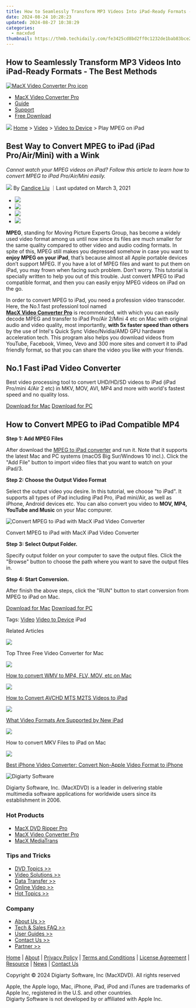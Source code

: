 ```yaml
---
title: How to Seamlessly Transform MP3 Videos Into iPad-Ready Formats - The Best Methods
date: 2024-08-24 10:28:23
updated: 2024-08-27 10:38:29
categories:
  - macxdvd
thumbnail: https://thmb.techidaily.com/fe3425cd8bd2ff0c1232de1bab83bce21e82181cb81ffb7e2c2a0692c27f7927.png
---
```


## How to Seamlessly Transform MP3 Videos Into iPad-Ready Formats - The Best Methods

[![MacX Video Converter Pro icon](https://www.macxdvd.com/mac-dvd-video-converter-how-to/../image-style/new-seo/icon11.png)](https://tools.techidaily.com/macxdvd/products/)

* [MacX Video Converter Pro](https://tools.techidaily.com/macxdvd/products/)
* [Guide](https://tools.techidaily.com/macxdvd/products/)
* [Support](https://tools.techidaily.com/macxdvd/products/)
* [Free Download](https://tools.techidaily.com/macxdvd/products/)



![](https://www.macxdvd.com/mac-dvd-video-converter-how-to/../image-style/new-seo/icon7.png) [Home](https://tools.techidaily.com/macxdvd/products/) \> [Video](https://tools.techidaily.com/macxdvd/products/) \> [Video to Device](https://tools.techidaily.com/macxdvd/products/) \> Play MPEG on iPad 

## Best Way to Convert MPEG to iPad (iPad Pro/Air/Mini) with a Wink



_Cannot watch your MPEG videos on iPad? Follow this article to learn how to convert MPEG to iPad Pro/Air/Mini easily._ 

![](https://www.macxdvd.com/mac-dvd-video-converter-how-to/../image-style/new-seo/icon6.png) By [Candice Liu](https://tools.techidaily.com/macxdvd/products/) ｜Last updated on March 3, 2021 

* [![](https://www.macxdvd.com/mac-dvd-video-converter-how-to/../image-style/new-seo/share-fa.jpg)](https://www.facebook.com/sharer/sharer.php?u=https://www.macxdvd.com/mac-dvd-video-converter-how-to/convert-mpeg-to-ipad.htm)
* [![](https://www.macxdvd.com/mac-dvd-video-converter-how-to/../image-style/new-seo/share-tw.jpg)](https://twitter.com/intent/tweet?url=https://www.macxdvd.com/mac-dvd-video-converter-how-to/convert-mpeg-to-ipad.htm&text=)
* [![](https://www.macxdvd.com/mac-dvd-video-converter-how-to/../image-style/new-seo/share-email.jpg)](https://www.macxdvd.com/mac-dvd-video-converter-how-to/mailto:info@example.com?&subject=&body=https://www.macxdvd.com/mac-dvd-video-converter-how-to/convert-mpeg-to-ipad.htm)
* [![](https://www.macxdvd.com/mac-dvd-video-converter-how-to/../image-style/new-seo/share-in.jpg)](https://www.linkedin.com/shareArticle?mini=true&url=https://www.macxdvd.com/mac-dvd-video-converter-how-to/convert-mpeg-to-ipad.htm&title=&summary=&source=)

**MPEG**, standing for Moving Picture Experts Group, has become a widely used video format among us until now since its files are much smaller for the same quality compared to other video and audio coding formats. In spite of this, MPEG still makes you depressed somehow in case you want to **enjoy MPEG on your iPad**, that’s because almost all Apple portable devices don’t support MPEG. If you have a lot of MPEG files and want to put them on iPad, you may frown when facing such problem. Don’t worry. This tutorial is specially written to help you out of this trouble. Just convert MPEG to iPad compatible format, and then you can easily enjoy MPEG videos on iPad on the go.

In order to convert MPEG to iPad, you need a profession video transcoder. Here, the No.1 fast professionl tool named   
[**MacX Video Converter Pro**](https://tools.techidaily.com/macxdvd/products/) is recommended, with which you can easily decode MPEG and transfer to iPad Pro/Air 2/Mini 4 etc on Mac with original audio and video quality, most importantly, **with 5x faster speed than others** by the use of Intel's Quick Sync Video/Nvidia/AMD GPU hardware acceleration tech. This program also helps you download videos from YouTube, Facebook, Vimeo, Vevo and 300 more sites and convert it to iPad friendly format, so that you can share the video you like with your friends. 

## No.1 Fast iPad Video Converter 

Best video processing tool to convert UHD/HD/SD videos to iPad (iPad Pro/mini 4/Air 2 etc) in MKV, MOV, AVI, MP4 and more with world's fastest speed and no quality loss. 

[Download for Mac](https://tools.techidaily.com/macxdvd/products/) [Download for PC](https://tools.techidaily.com/macxdvd/products/) 

## How to Convert MPEG to iPad Compatible MP4

**Step 1: Add MPEG Files**

 After download the [MPEG to iPad converter](https://tools.techidaily.com/macxdvd/products/) and run it. Note that it supports the latest Mac and PC systems (macOS Big Sur/Windows 10 incl.). Click the "Add File" button to import video files that you want to watch on your iPad/3.

**Step 2: Choose the Output Video Format**

 Select the output video you desire. In this tutorial, we choose "to iPad". It supports all types of iPad including iPad Pro, iPad mini/Air, as well as iPhone, Android devices etc. You can also convert you video to **MOV, MP4, YouTube and Music** on your Mac compurer.

![Convert MPEG to iPad with MacX iPad Video Converter](https://www.macxdvd.com/mac-dvd-video-converter-how-to/article-image/qsv-ipad-pro.jpg) 

Convert MPEG to iPad with MacX iPad Video Converter

**Step 3: Select Output Folder.**

 Specify output folder on your computer to save the output files. Click the "Browse" button to choose the path where you want to save the output files in.

**Step 4: Start Conversion.**

 After finish the above steps, click the "RUN" button to start conversion from MPEG to iPad on Mac.

[Download for Mac](https://tools.techidaily.com/macxdvd/products/) [Download for PC](https://tools.techidaily.com/macxdvd/products/) 

Tags: [Video](https://tools.techidaily.com/macxdvd/products/) [Video to Device](https://tools.techidaily.com/macxdvd/products/) iPad



Related Articles

![](https://www.macxdvd.com/mac-dvd-video-converter-how-to/../image-style/new-seo/pic7.jpg)

 Top Three Free Video Converter for Mac

![](https://www.macxdvd.com/mac-dvd-video-converter-how-to/../image-style/new-seo/pic6.jpg)

[How to convert WMV to MP4, FLV, MOV, etc on Mac](https://tools.techidaily.com/macxdvd/products/) 

![](https://www.macxdvd.com/mac-dvd-video-converter-how-to/../image-style/new-seo/pic5.jpg)

[How to Convert AVCHD MTS M2TS Videos to iPad](https://tools.techidaily.com/macxdvd/products/) 

![](https://www.macxdvd.com/mac-dvd-video-converter-how-to/../image-style/new-seo/pic4.jpg)

[What Video Formats Are Supported by New iPad](https://tools.techidaily.com/macxdvd/products/) 

![](https://www.macxdvd.com/mac-dvd-video-converter-how-to/../image-style/new-seo/pic3.jpg)

 How to convert MKV Files to iPad on Mac 

![](https://www.macxdvd.com/mac-dvd-video-converter-how-to/../image-style/new-seo/pic2.jpg)

[Best iPhone Video Converter: Convert Non-Apple Video Format to iPhone](https://tools.techidaily.com/macxdvd/products/)



![Digiarty Software](https://www.macxdvd.com/mac-dvd-video-converter-how-to/../icon/logo.png) 

Digiarty Software, Inc. (MacXDVD) is a leader in delivering stable multimedia software applications for worldwide users since its establishment in 2006.

### Hot Products

* [MacX DVD Ripper Pro](https://tools.techidaily.com/macxdvd/products/)
* [MacX Video Converter Pro](https://tools.techidaily.com/macxdvd/products/)
* [MacX MediaTrans](https://tools.techidaily.com/macxdvd/products/)

### Tips and Tricks

* [DVD Topics >>](https://tools.techidaily.com/macxdvd/products/)
* [Video Solutions >>](https://tools.techidaily.com/macxdvd/products/)
* [Data Transfer >>](https://tools.techidaily.com/macxdvd/products/)
* [Online Video >>](https://tools.techidaily.com/macxdvd/products/)
* [Hot Topics >>](https://tools.techidaily.com/macxdvd/products/)

### Company

* [About Us >>](https://tools.techidaily.com/macxdvd/products/)
* [Tech & Sales FAQ >>](https://tools.techidaily.com/macxdvd/products/)
* [User Guides >>](https://tools.techidaily.com/macxdvd/products/)
* [Contact Us >>](https://tools.techidaily.com/macxdvd/products/)
* [Partner >>](https://tools.techidaily.com/macxdvd/products/)



[Home](https://tools.techidaily.com/macxdvd/products/) | [About](https://tools.techidaily.com/macxdvd/products/) | [Privacy Policy](https://tools.techidaily.com/macxdvd/products/) | [Terms and Conditions](https://tools.techidaily.com/macxdvd/products/) | [License Agreement](https://tools.techidaily.com/macxdvd/products/) | [Resource](https://tools.techidaily.com/macxdvd/products/) | [News](https://tools.techidaily.com/macxdvd/products/) | [Contact Us](https://tools.techidaily.com/macxdvd/products/)

Copyright © 2024 Digiarty Software, Inc (MacXDVD). All rights reserved

Apple, the Apple logo, Mac, iPhone, iPad, iPod and iTunes are trademarks of Apple Inc, registered in the U.S. and other countries.  
Digiarty Software is not developed by or affiliated with Apple Inc.

<ins class="adsbygoogle"
     style="display:block"
     data-ad-format="autorelaxed"
     data-ad-client="ca-pub-7571918770474297"
     data-ad-slot="1223367746"></ins>



<ins class="adsbygoogle"
     style="display:block"
     data-ad-client="ca-pub-7571918770474297"
     data-ad-slot="8358498916"
     data-ad-format="auto"
     data-full-width-responsive="true"></ins>
